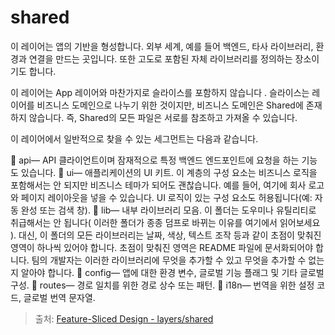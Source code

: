 # shared

이 레이어는 앱의 기반을 형성합니다. 외부 세계, 예를 들어 백엔드, 타사 라이브러리, 환경과 연결을 만드는 곳입니다. 또한 고도로 포함된 자체 라이브러리를 정의하는 장소이기도 합니다.

이 레이어는 App 레이어와 마찬가지로 슬라이스를 포함하지 않습니다 . 슬라이스는 레이어를 비즈니스 도메인으로 나누기 위한 것이지만, 비즈니스 도메인은 Shared에 존재하지 않습니다. 즉, Shared의 모든 파일은 서로를 참조하고 가져올 수 있습니다.

이 레이어에서 일반적으로 찾을 수 있는 세그먼트는 다음과 같습니다.

📁 api— API 클라이언트이며 잠재적으로 특정 백엔드 엔드포인트에 요청을 하는 기능도 있습니다.
📁 ui— 애플리케이션의 UI 키트.
이 계층의 구성 요소는 비즈니스 로직을 포함해서는 안 되지만 비즈니스 테마가 되어도 괜찮습니다. 예를 들어, 여기에 회사 로고와 페이지 레이아웃을 넣을 수 있습니다. UI 로직이 있는 구성 요소도 허용됩니다(예: 자동 완성 또는 검색 창).
📁 lib— 내부 라이브러리 모음.
이 폴더는 도우미나 유틸리티로 취급해서는 안 됩니다( 이러한 폴더가 종종 덤프로 바뀌는 이유를 여기에서 읽어보세요 ). 대신, 이 폴더의 모든 라이브러리는 날짜, 색상, 텍스트 조작 등과 같이 초점이 맞춰진 영역이 하나씩 있어야 합니다. 초점이 맞춰진 영역은 README 파일에 문서화되어야 합니다. 팀의 개발자는 이러한 라이브러리에 무엇을 추가할 수 있고 무엇을 추가할 수 없는지 알아야 합니다.
📁 config— 앱에 대한 환경 변수, 글로벌 기능 플래그 및 기타 글로벌 구성.
📁 routes— 경로 일치를 위한 경로 상수 또는 패턴.
📁 i18n— 번역을 위한 설정 코드, 글로벌 번역 문자열.

> 출처: [Feature-Sliced Design - layers/shared](https://feature-sliced.design/docs/reference/layers#shared)

